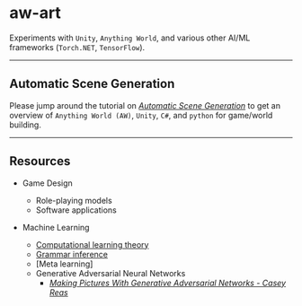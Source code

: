 # aw-art
Experiments with `Unity`, `Anything World`, and various other AI/ML frameworks (`Torch.NET`, `TensorFlow`). 

---
## Automatic Scene Generation
Please jump around the tutorial on [_Automatic Scene Generation_](main_tutorial.md) to get an overview of `Anything World (AW)`, `Unity`, `C#`, and `python` for game/world building.

---
## Resources
* Game Design
    * Role-playing models
    * Software applications

* Machine Learning
    * [Computational learning theory](https://en.wikipedia.org/wiki/Computational_learning_theory)
    * [Grammar inference](https://en.wikipedia.org/wiki/Grammar_induction)
    * [Meta learning]
    * Generative Adversarial Neural Networks
        * [_Making Pictures With Generative Adversarial Networks - Casey Reas_](https://www.anteism.com/shop/making-pictures-with-generative-adversarial-networks-casey-reas)
